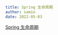 ```yaml
title: Spring 生命周期 
author: samin
date: 2022-05-03
```

[Spring 生命周期](https://gaudy-feels-700.notion.site/Spring-c29a31183b9145168fcd5e20bf9ce4c7)